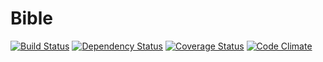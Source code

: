 Bible
=====

[![Build Status](https://travis-ci.org/k-rudy/bible.png?branch=master)](https://travis-ci.org/k-rudy/bible)
[![Dependency Status](https://gemnasium.com/k-rudy/bible.png)](https://gemnasium.com/k-rudy/bible)
[![Coverage Status](https://coveralls.io/repos/k-rudy/bible/badge.png)](https://coveralls.io/r/k-rudy/bible)
[![Code Climate](https://codeclimate.com/github/k-rudy/bible.png)](https://codeclimate.com/github/k-rudy/bible)
